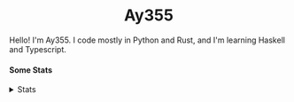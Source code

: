 <h1 align="center"><b>Ay355</b></h1>


Hello! I'm Ay355. I code mostly in Python and Rust, and I'm learning Haskell and Typescript.


#### Some Stats


<details>
<summary>Stats</summary>
<br>
 
<a href="https://github.com/Ay-355">
 <img align="center" src="https://github-readme-stats.vercel.app/api?username=Ay-355&theme=tokyonight&show_icons=true&count_private=true&hide_border=true" />
</a><a href="https://github.com/Ay-355">
  <img align="center" src="https://github-readme-stats.vercel.app/api/top-langs/?username=Ay-355&hide=toml,yaml,cmake&layout=compact&langs_count=8&theme=tokyonight&hide_border=true" />
</a>

 
&nbsp; <!-- Space character to put some space between the different stat types. -->

 
<!--START_SECTION:waka-->
**🐱 My GitHub Data** 

> 🏆 34 Contributions in the Year 2022
 > 
> 📦 1.8 kB Used in GitHub's Storage 
 > 
> 🚫 Not Opted to Hire
 > 
> 📜 13 Public Repositories 
 > 
> 🔑 2 Private Repositories  
 > 
**I'm a Night 🦉** 

```text
🌞 Morning    26 commits     ██░░░░░░░░░░░░░░░░░░░░░░░   8.12% 
🌆 Daytime    130 commits    ██████████░░░░░░░░░░░░░░░   40.62% 
🌃 Evening    156 commits    ████████████░░░░░░░░░░░░░   48.75% 
🌙 Night      8 commits      ░░░░░░░░░░░░░░░░░░░░░░░░░   2.5%

```
📅 **I'm Most Productive on Monday** 

```text
Monday       56 commits     ████░░░░░░░░░░░░░░░░░░░░░   17.5% 
Tuesday      46 commits     ███░░░░░░░░░░░░░░░░░░░░░░   14.37% 
Wednesday    38 commits     ███░░░░░░░░░░░░░░░░░░░░░░   11.88% 
Thursday     49 commits     ███░░░░░░░░░░░░░░░░░░░░░░   15.31% 
Friday       48 commits     ███░░░░░░░░░░░░░░░░░░░░░░   15.0% 
Saturday     48 commits     ███░░░░░░░░░░░░░░░░░░░░░░   15.0% 
Sunday       35 commits     ██░░░░░░░░░░░░░░░░░░░░░░░   10.94%

```


📊 **This Week I Spent My Time On** 

```text
💬 Programming Languages: 
Python                   8 hrs 35 mins       ████████████████████░░░░░   82.56% 
PowerShell               1 hr 3 mins         ██░░░░░░░░░░░░░░░░░░░░░░░   10.12% 
Rust                     13 mins             ░░░░░░░░░░░░░░░░░░░░░░░░░   2.21% 
Other                    12 mins             ░░░░░░░░░░░░░░░░░░░░░░░░░   1.96% 
Markdown                 10 mins             ░░░░░░░░░░░░░░░░░░░░░░░░░   1.66%

🔥 Editors: 
Neovim                   10 hrs 23 mins      █████████████████████████   100.0%

🐱‍💻 Projects: 
schoolwork               8 hrs 35 mins       ████████████████████░░░░░   82.56% 
Unknown Project          1 hr 8 mins         ██░░░░░░░░░░░░░░░░░░░░░░░   11.05% 
ringclick                25 mins             █░░░░░░░░░░░░░░░░░░░░░░░░   4.16% 
breakout                 13 mins             ░░░░░░░░░░░░░░░░░░░░░░░░░   2.19% 
cube-timer               0 secs              ░░░░░░░░░░░░░░░░░░░░░░░░░   0.03%

💻 Operating System: 
Windows                  10 hrs 23 mins      █████████████████████████   100.0%

```

**I Mostly Code in Python** 

```text
Python                   8 repos             ██████████████████░░░░░░░   72.73% 
HTML                     1 repo              ██░░░░░░░░░░░░░░░░░░░░░░░   9.09% 
C++                      1 repo              ██░░░░░░░░░░░░░░░░░░░░░░░   9.09% 
Rust                     1 repo              ██░░░░░░░░░░░░░░░░░░░░░░░   9.09%

```



 Last Updated on 13/02/2022 12:52:58 UTC
<!--END_SECTION:waka-->
</details>
